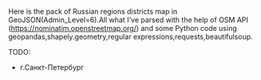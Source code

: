 
Here is the pack of Russian regions districts map in GeoJSON(Admin_Level=6).All what I've parsed with the help of OSM API (https://nominatim.openstreetmap.org/) and some Python code using geopandas,shapely.geometry,regular expressions,requests,beautifulsoup.


TODO: 
<ul>
  <li>г.Санкт-Петербург</li>
 </ul>
